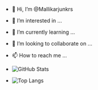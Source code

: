 - 👋 Hi, I’m @Mallikarjunkrs
- 👀 I’m interested in ...
- 🌱 I’m currently learning ...
- 💞️ I’m looking to collaborate on ...
- 📫 How to reach me ...

- ![GitHub Stats](https://github-readme-stats.vercel.app/api?username=Mallikarjun-Roddannavar&show_icons=true&theme=gruvbox)
- ![Top Langs](https://github-readme-stats.vercel.app/api/top-langs/?username=Mallikarjun-Roddannavar&layout=compact&hide=html)

<!---
Mallikarjunkrs/Mallikarjunkrs is a ✨ special ✨ repository because its `README.md` (this file) appears on your GitHub profile.
You can click the Preview link to take a look at your changes.
--->
